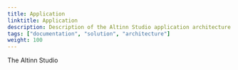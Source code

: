 ```yaml
---
title: Application
linktitle: Application
description: Description of the Altinn Studio application architecture
tags: ["documentation", "solution", "architecture"]
weight: 100
---
```



The Altinn Studio 


